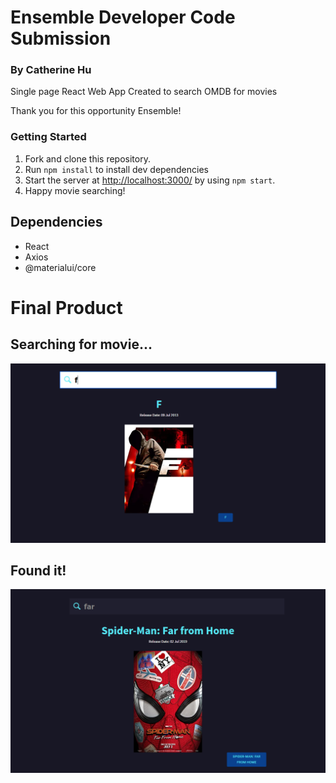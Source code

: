 # Ensemble Developer Code Submission

### By Catherine Hu
Single page React Web App Created to search OMDB for movies

Thank you for this opportunity Ensemble!

### Getting Started

1.  Fork and clone this repository.
2.  Run `npm install` to install dev dependencies
3.  Start the server at <http://localhost:3000/> by using `npm start`.
4.  Happy movie searching!

## Dependencies

- React
- Axios
- @materialui/core

# Final Product

## Searching for movie...

!["Typing for movie"](/public/images/example1.png)

## Found it!

!["Found movie"](/public/images/example.png)
